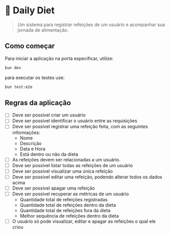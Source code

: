# 🥗 Daily Diet

> Um sistema para registrar refeições de um usuário e acompanhar sua jornada de alimentação.

## Como começar

Para iniciar a aplicação na porta especificar, utilize: 

```bash
bun dev
```

para executar os testes use:

```bash
bun test:e2e
```

## Regras da aplicação

- [ ] Deve ser possível criar um usuário
- [ ] Deve ser possível identificar o usuário entre as requisições
- [ ] Deve ser possível registrar uma refeição feita, com as seguintes informações:
  - Nome
  - Descrição
  - Data e Hora
  - Está dentro ou não da dieta
- [ ] As refeições devem ser relacionadas a um usuário.
- [ ] Deve ser possível listar todas as refeições de um usuário
- [ ] Deve ser possível visualizar uma única refeição
- [ ] Deve ser possível editar uma refeição, podendo alterar todos os dados acima
- [ ] Deve ser possível apagar uma refeição
- [ ] Deve ser possível recuperar as métricas de um usuário
  - Quantidade total de refeições registradas
  - Quantidade total de refeições dentro da dieta
  - Quantidade total de refeições fora da dieta
  - Melhor sequência de refeições dentro da dieta
- [ ] O usuário só pode visualizar, editar e apagar as refeições o qual ele criou